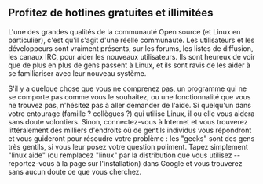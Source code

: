<?php require("../../entete.php"); ?> <?php require("../../base.php"); ?>

<div id="corps">

<h2>Profitez de hotlines gratuites et illimitées</h2>

<p>L'une des grandes qualités de la communauté Open source (et Linux en 
particulier), c'est qu'il s'agit d'une réelle communauté. Les 
utilisateurs et les développeurs sont vraiment présents, sur les forums, 
les listes de diffusion, les canaux IRC, pour aider les nouveaux 
utilisateurs. Ils sont heureux de voir que de plus en plus de gens 
passent à Linux, et ils sont ravis de les aider à se familiariser avec 
leur nouveau système.</p>

<p>S'il y a quelque chose que vous ne comprenez pas, un programme qui ne 
se comporte pas comme vous le souhaitez, ou une fonctionnalité que vous 
ne trouvez pas, n'hésitez pas à aller demander de l'aide. Si quelqu'un 
dans votre entourage (famille ? collègues ?) qui utilise Linux, il ou 
elle vous aidera sans doute volontiers. Sinon, connectez-vous à Internet 
et vous trouverez littéralement des milliers d'endroits où de gentils 
individus vous répondront et vous guideront pour résoudre votre 
problème : les "geeks" sont des gens très gentils, si vous leur posez 
votre question poliment. Tapez simplement "linux aide" (ou remplacez 
"linux" par la distribution que vous utilisez -- reportez-vous à la page 
sur l'installation) dans Google et vous trouverez sans aucun doute ce 
que vous cherchez.</p>

</div>


